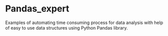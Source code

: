 # Pandas_expert
Examples of automating time consuming process for data analysis with help of easy to use data structures using Python Pandas library. 
